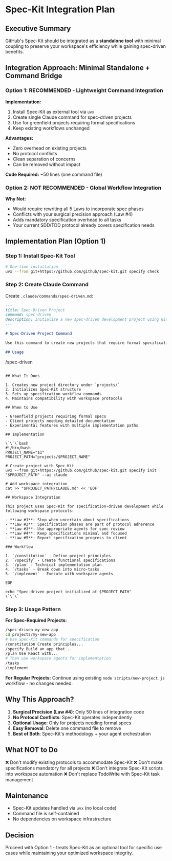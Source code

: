# Spec-Kit Integration Plan

## Executive Summary

GitHub's Spec-Kit should be integrated as a **standalone tool** with minimal coupling to preserve your workspace's efficiency while gaining spec-driven benefits.

## Integration Approach: Minimal Standalone + Command Bridge

### Option 1: RECOMMENDED - Lightweight Command Integration

**Implementation:**
1. Install Spec-Kit as external tool via `uvx`
2. Create single Claude command for spec-driven projects
3. Use for greenfield projects requiring formal specifications
4. Keep existing workflows unchanged

**Advantages:**
- Zero overhead on existing projects
- No protocol conflicts
- Clean separation of concerns
- Can be removed without impact

**Code Required:** ~50 lines (one command file)

### Option 2: NOT RECOMMENDED - Global Workflow Integration

**Why Not:**
- Would require rewriting all 5 Laws to incorporate spec phases
- Conflicts with your surgical precision approach (Law #4)
- Adds mandatory specification overhead to all tasks
- Your current SDD/TDD protocol already covers specification needs

## Implementation Plan (Option 1)

### Step 1: Install Spec-Kit Tool
```bash
# One-time installation
uvx --from git+https://github.com/github/spec-kit.git specify check
```

### Step 2: Create Claude Command
Create `.claude/commands/spec-driven.md`:

```markdown
---
title: Spec-Driven Project
command: spec-driven
description: Initialize a new spec-driven development project using GitHub Spec-Kit
---

# Spec-Driven Project Command

Use this command to create new projects that require formal specification-driven development.

## Usage

```
/spec-driven <project-name>
```

## What It Does

1. Creates new project directory under `projects/`
2. Initializes Spec-Kit structure
3. Sets up specification workflow commands
4. Maintains compatibility with workspace protocols

## When to Use

- Greenfield projects requiring formal specs
- Client projects needing detailed documentation
- Experimental features with multiple implementation paths

## Implementation

\`\`\`bash
#!/bin/bash
PROJECT_NAME="$1"
PROJECT_PATH="projects/$PROJECT_NAME"

# Create project with Spec-Kit
uvx --from git+https://github.com/github/spec-kit.git specify init "$PROJECT_PATH" --ai claude

# Add workspace integration
cat >> "$PROJECT_PATH/CLAUDE.md" << 'EOF'

## Workspace Integration

This project uses Spec-Kit for specification-driven development while following workspace protocols:

- **Law #1**: Stop when uncertain about specifications
- **Law #2**: Specification phases are part of protocol adherence
- **Law #3**: Use appropriate agents for spec review
- **Law #4**: Keep specifications minimal and focused
- **Law #5**: Report specification progress to client

### Workflow

1. `/constitution` - Define project principles
2. `/specify` - Create functional specifications
3. `/plan` - Technical implementation plan
4. `/tasks` - Break down into micro-tasks
5. `/implement` - Execute with workspace agents

EOF

echo "Spec-driven project initialized at $PROJECT_PATH"
\`\`\`
```

### Step 3: Usage Pattern

**For Spec-Required Projects:**
```bash
/spec-driven my-new-app
cd projects/my-new-app
# Use Spec-Kit commands for specification
/constitution Create principles...
/specify Build an app that...
/plan Use React with...
# Then use workspace agents for implementation
/tasks
/implement
```

**For Regular Projects:**
Continue using existing `node scripts/new-project.js` workflow - no changes needed.

## Why This Approach?

1. **Surgical Precision (Law #4)**: Only 50 lines of integration code
2. **No Protocol Conflicts**: Spec-Kit operates independently
3. **Optional Usage**: Only for projects needing formal specs
4. **Easy Removal**: Delete one command file to remove
5. **Best of Both**: Spec-Kit's methodology + your agent orchestration

## What NOT to Do

❌ Don't modify existing protocols to accommodate Spec-Kit
❌ Don't make specifications mandatory for all projects
❌ Don't integrate Spec-Kit scripts into workspace automation
❌ Don't replace TodoWrite with Spec-Kit task management

## Maintenance

- Spec-Kit updates handled via `uvx` (no local code)
- Command file is self-contained
- No dependencies on workspace infrastructure

## Decision

Proceed with Option 1 - treats Spec-Kit as an optional tool for specific use cases while maintaining your optimized workspace integrity.